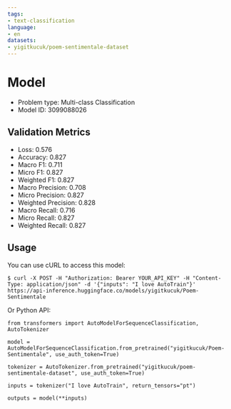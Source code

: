 ```yaml
---
tags:
- text-classification
language:
- en
datasets:
- yigitkucuk/poem-sentimentale-dataset
---
```


# Model

- Problem type: Multi-class Classification
- Model ID: 3099088026

## Validation Metrics

- Loss: 0.576
- Accuracy: 0.827
- Macro F1: 0.711
- Micro F1: 0.827
- Weighted F1: 0.827
- Macro Precision: 0.708
- Micro Precision: 0.827
- Weighted Precision: 0.828
- Macro Recall: 0.716
- Micro Recall: 0.827
- Weighted Recall: 0.827


## Usage

You can use cURL to access this model:

```
$ curl -X POST -H "Authorization: Bearer YOUR_API_KEY" -H "Content-Type: application/json" -d '{"inputs": "I love AutoTrain"}' https://api-inference.huggingface.co/models/yigitkucuk/Poem-Sentimentale
```

Or Python API:

```
from transformers import AutoModelForSequenceClassification, AutoTokenizer

model = AutoModelForSequenceClassification.from_pretrained("yigitkucuk/Poem-Sentimentale", use_auth_token=True)

tokenizer = AutoTokenizer.from_pretrained("yigitkucuk/poem-sentimentale-dataset", use_auth_token=True)

inputs = tokenizer("I love AutoTrain", return_tensors="pt")

outputs = model(**inputs)
```
